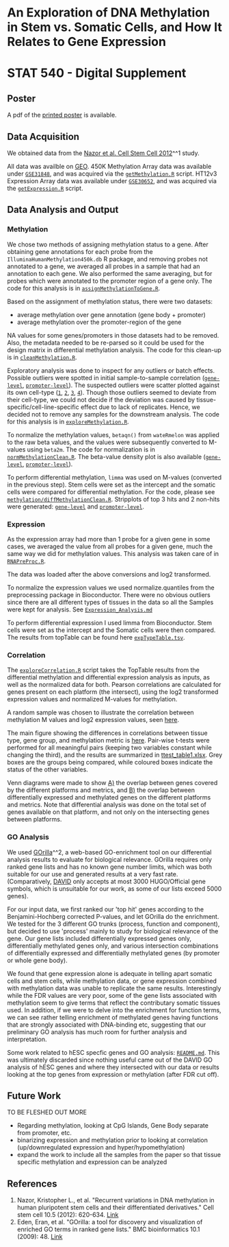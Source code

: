 An Exploration of DNA Methylation in Stem vs. Somatic Cells, and How It Relates to Gene Expression
====================================
STAT 540 - Digital Supplement
====================================

Poster
---------
A pdf of the [printed poster](poster/gsat540_v2.pdf) is available.

Data Acquisition
---------------------
We obtained data from the [Nazor et al. Cell Stem Cell 2012](http://www.ncbi.nlm.nih.gov/pubmed/22560082)^^1 study.  

All data was availble on [GEO](http://www.ncbi.nlm.nih.gov/geo/). 450K Methylation Array data was available under [`GSE31848`](http://www.ncbi.nlm.nih.gov/geo/query/acc.cgi?acc=GSE31848), and was acquired via the [`getMethylation.R`](dataAcquisition/getMethylation.R) script. HT12v3 Expression Array data was available under [`GSE30652`](http://www.ncbi.nlm.nih.gov/geo/query/acc.cgi?acc=GSE30652), and was acquired via the [`getExpression.R`](dataAcquisition/getExpression.R) script.

Data Analysis and Output
----------------------------

### Methylation
We chose two methods of assigning methylation status to a gene. After obtaining gene annotations for each probe from the `IlluminaHumanMethylation450k.db` R package, and removing probes not annotated to a gene, we averaged all probes in a sample that had an annotation to each gene. We also performed the same averaging, but for probes which were annotated to the promoter region of a gene only. The code for this analysis is in [`assignMethylationToGene.R`](methylation/assignMethylationToGene.R).

Based on the assignment of methylation status, there were two datasets:
* average methylation over gene annotation (gene body + promoter)
* average methylation over the promoter-region of the gene

NA values for some genes/promoters in those datasets had to be removed. Also, the metadata needed to be re-parsed so it could be used for the design matrix in differential methylation analysis. The code for this clean-up is in [`cleanMethylation.R`](methylation/cleanMethylation.R). 

Exploratory analysis was done to inspect for any outliers or batch effects. Possible outliers were spotted in initial sample-to-sample correlation ([`gene-level`](plots/methyl-1-explore/cor-gene-before-norm.pdf), [`promoter-level`](plots/methyl-1-explore/cor-promoter-before-norm.pdf)). The suspected outliers were scatter plotted against its own cell-type ([`1`](plots/methyl-1-explore/outlier-es-gene.pdf), [`2`](plots/methyl-1-explore/outlier-es-promoter.pdf), [`3`](plots/methyl-1-explore/outlier-ips-gene.pdf), [`4`](plots/methyl-1-explore/outlier-ips-promoter.pdf)). Though those outliers seemed to deviate from their cell-type, we could not decide if the deviation was caused by tissue-specific/cell-line-specific effect due to lack of replicates. Hence, we decided not to remove any samples for the downstream analysis. The code for this analysis is in [`exploreMethylation.R`](methylation/exploreMethylation.R). 

To normalize the methylation values, `betaqn()` from `wateRmelon` was applied to the raw beta values, and the values were subsequently converted to M-values using `beta2m`. The code for normalization is in [`normMethylationClean.R`](methylation/normMethylationClean.R). The beta-value density plot is also available ([`gene-level`](plots/methyl-2-norm-w-outlier/beta-density-gene-both-norm-clean.pdf), [`promoter-level`](plots/methyl-2-norm-w-outlier/beta-density-promoter-both-norm-clean.pdf)).

To perform differential methylation, `limma` was used on M-values (converted in the previous step). Stem cells were set as the intercept and the somatic cells were compared for differential methylation. For the code, please see [`methylation/diffMethylationClean.R`](methylation/diffMethylationClean.R). Stripplots of top 3 hits and 2 non-hits were generated: [`gene-level`](plots/methyl-4-diff-strip-w-outlier/strip-gene-top-3-bot-2-w-outlier.pdf) and [`promoter-level`](plots/methyl-4-diff-strip-w-outlier/strip-promoter-top-3-bot-2-w-outlier.pdf).


### Expression
As the expression array had more than 1 probe for a given gene in some cases, we averaged the value from all probes for a given gene, much the same way we did for methylation values. This analysis was taken care of in [`RNAPreProc.R`](expression/RNAPreProc.R).

The data was loaded after the above conversions and log2 transformed. 

To normalize the expression values we used normalize.quantiles from the preprocessing package in Bioconductor. There were no obvious outliers since there are all different types of tissues in the data so all the Samples were kept for analysis. See [`Expression_Analysis.md`](expression/Expression_Analysis.md)

To perform differential expression I used limma from Bioconductor. Stem cells were set as the intercept and the Somatic cells were then compared. The results from topTable can be found here [`expTypeTable.tsv`](expression/expTypeTable.tsv). 



### Correlation
The [`exploreCorrelation.R`](correlation/exploreCorrelation.R) script takes the TopTable results from the differential methylation and differential expression analysis as inputs, as well as the normalized data for both. Pearson correlations are calculated for genes present on each platform (the intersect), using the log2 transformed expression values and normalized M-values for methylation.

A random sample was chosen to illustrate the correlation between methylation M values and log2 expression values, seen [here](plots/example_correlation.pdf). 

The main figure showing the differences in correlations between tissue type, gene group, and methylation metric is [here](plots/correlations_by_cell_group_CpG2.pdf). Pair-wise t-tests were performed for all meaningful pairs (keeping two variables constant while changing the third), and the results are summarized in [ttest_table1.xlsx](correlation/ttest_table1.xlsx). Grey boxes are the groups being compared, while coloured boxes indicate the status of the other variables.

Venn diagrams were made to show [A)](plots/gene_overlap_venn.pdf) the overlap between genes covered by the different platforms and metrics, and [B)](plots/differential_gene_overlap_venn.pdf) the overlap between differentially expressed and methylated genes on the different platforms and metrics. Note that differential analysis was done on the total set of genes available on that platform, and not only on the intersecting genes between platforms.


### GO Analysis

We used [GOrilla](http://www.biomedcentral.com/1471-2105/10/48)^^2, a web-based GO-enrichment tool on our differential analysis results to evaluate for biological relevance. GOrilla requires only ranked gene lists and has no known gene number limits, which was both suitable for our use and generated results at a very fast rate. (Comparatively, [DAVID](http://david.abcc.ncifcrf.gov/) only accepts at most 3000 HUGO/Official gene symbols, which is unsuitable for our work, as some of our lists exceed 5000 genes).

For our input data, we first ranked our 'top hit' genes according to the Benjamini-Hochberg corrected P-values, and let GOrilla do the enrichment. We tested for the 3 different GO trunks (process, function and component), but decided to use 'process' mainly to study for biological relevance of the gene. Our gene lists included differentially expressed genes only, differentially methylated genes only, and various intersection combinations of differentially expressed and differentially methylated genes (by promoter or whole gene body).

We found that gene expression alone is adequate in telling apart somatic cells and stem cells, while methylation data, or gene expression combined with methylation data was unable to replicate the same results. Interestingly while the FDR values are very poor, some of the gene lists associated with methylation seem to give terms that reflect the contributary somatic tissues used. In addition, if we were to delve into the enrichment for function terms, we can see rather telling enrichment of methylated genes having functions that are strongly associated with DNA-binding etc, suggesting that our preliminary GO analysis has much room for further analysis and interpretation.

Some work related to hESC specfic genes and GO analysis: [`README.md`](goEnrichment/README.md). This was ultimately discarded since nothing useful came out of the DAVID GO analysis of hESC genes and where they intersected with our data or results looking at the top genes from expression or methylation (after FDR cut off).



Future Work
-------------
TO BE FLESHED OUT MORE
- Regarding methylation, looking at CpG Islands, Gene Body separate from promoter, etc.
- binarizing expression and methylation prior to looking at correlation (up/downregulated expression and hyper/hypomethylation) 
- expand the work to include all the samples from the paper so that tissue specific methylation and expression can be analyzed


References
-------------

1. Nazor, Kristopher L., et al. "Recurrent variations in DNA methylation in human pluripotent stem cells and their differentiated derivatives." Cell stem cell 10.5 (2012): 620-634. [Link](http://www.ncbi.nlm.nih.gov/pubmed/22560082)
2. Eden, Eran, et al. "GOrilla: a tool for discovery and visualization of enriched GO terms in ranked gene lists." BMC bioinformatics 10.1 (2009): 48. [Link](http://www.biomedcentral.com/1471-2105/10/48)